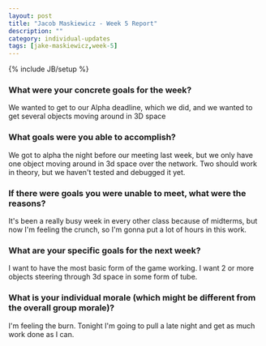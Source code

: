 ```yaml
---
layout: post
title: "Jacob Maskiewicz - Week 5 Report"
description: ""
category: individual-updates
tags: [jake-maskiewicz,week-5]
---
```

{% include JB/setup %}

### What were your concrete goals for the week?

We wanted to get to our Alpha deadline, which we did, and we wanted to get
several objects moving around in 3D space

### What goals were you able to accomplish?

We got to alpha the night before our meeting last week, but we only have one
object moving around in 3d space over the network. Two should work in theory,
but we haven't tested and debugged it yet.

### If there were goals you were unable to meet, what were the reasons?

It's been a really busy week in every other class because of midterms, but now
I'm feeling the crunch, so I'm gonna put a lot of hours in this work.

### What are your specific goals for the next week?

I want to have the most basic form of the game working. I want 2 or more objects
steering through 3d space in some form of tube.

### What is your individual morale (which might be different from the overall group morale)?

I'm feeling the burn. Tonight I'm going to pull a late night and get as much
work done as I can.
